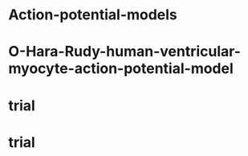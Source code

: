 # Action-potential-models
# O-Hara-Rudy-human-ventricular-myocyte-action-potential-model
# trial
# trial
